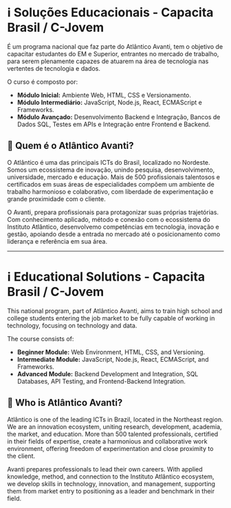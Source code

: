 # ℹ️ Soluções Educacionais - Capacita Brasil / C-Jovem
É um programa nacional que faz parte do Atlântico Avanti, tem o objetivo de capacitar estudantes do EM e Superior, entrantes no mercado de trabalho, para serem plenamente capazes de atuarem na área de tecnologia nas vertentes de tecnologia e dados.

O curso é composto por:
- **Módulo Inicial:** Ambiente Web, HTML, CSS e Versionamento.
- **Módulo Intermediário:** JavaScript, Node.js, React, ECMAScript e Frameworks.
- **Módulo Avançado:** Desenvolvimento Backend e Integração, Bancos de Dados SQL, Testes em APIs e Integração entre Frontend e Backend.

## 🤔 Quem é o Atlântico Avanti?
O Atlântico é uma das principais ICTs do Brasil, localizado no Nordeste. Somos um ecossistema de inovação, unindo pesquisa, desenvolvimento, universidade, mercado e educação. Mais de 500 profissionais talentosos e certificados em suas áreas de especialidades compõem um ambiente de trabalho harmonioso e colaborativo, com liberdade de experimentação e grande proximidade com o cliente.

O Avanti, prepara profissionais para protagonizar suas próprias trajetórias. Com conhecimento aplicado, método e conexão com o ecossistema do Instituto Atlântico, desenvolvemo competências em tecnologia, inovação e gestão, apoiando desde a entrada no mercado até o posicionamento como liderança e referência em sua área.

---

# ℹ️ Educational Solutions - Capacita Brasil / C-Jovem
This national program, part of Atlântico Avanti, aims to train high school and college students entering the job market to be fully capable of working in technology, focusing on technology and data.

The course consists of:
- **Beginner Module:** Web Environment, HTML, CSS, and Versioning.
- **Intermediate Module:** JavaScript, Node.js, React, ECMAScript, and Frameworks.
- **Advanced Module:** Backend Development and Integration, SQL Databases, API Testing, and Frontend-Backend Integration.

## 🤔 Who is Atlântico Avanti?
Atlântico is one of the leading ICTs in Brazil, located in the Northeast region. We are an innovation ecosystem, uniting research, development, academia, the market, and education. More than 500 talented professionals, certified in their fields of expertise, create a harmonious and collaborative work environment, offering freedom of experimentation and close proximity to the client.

Avanti prepares professionals to lead their own careers. With applied knowledge, method, and connection to the Instituto Atlântico ecosystem, we develop skills in technology, innovation, and management, supporting them from market entry to positioning as a leader and benchmark in their field.
